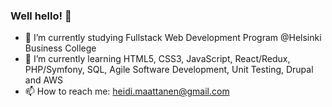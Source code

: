 ### Well hello! 👋

- 🔭 I’m currently studying Fullstack Web Development Program @Helsinki Business College
- 🌱 I’m currently learning HTML5, CSS3, JavaScript, React/Redux, PHP/Symfony, SQL, Agile Software Development, Unit Testing, Drupal and AWS
- 📫 How to reach me: heidi.maattanen@gmail.com

